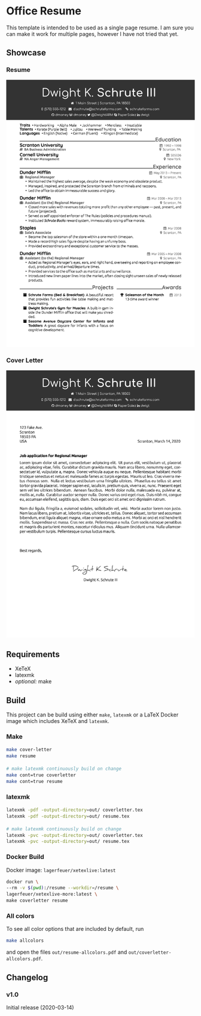 # Office Resume

This template is intended to be used as a single page resume.
I am sure you can make it work for multiple pages, however I have not tried that yet.

## Showcase
### Resume
![resume](showcase/resume.jpg)
### Cover Letter
![coverletter](showcase/coverletter.jpg)

## Requirements
* XeTeX
* latexmk
* _optional:_ make

## Build
This project can be build using either `make`, `latexmk` or
a LaTeX Docker image which includes XeTeX and `latexmk`.

### Make
```sh
make cover-letter
make resume

# make latexmk continuously build on change
make cont=true coverletter
make cont=true resume
```

### latexmk
```sh
latexmk -pdf -output-directory=out/ coverletter.tex
latexmk -pdf -output-directory=out/ resume.tex

# make latexmk continuously build on change
latexmk -pvc -output-directory=out/ coverletter.tex
latexmk -pvc -output-directory=out/ resume.tex
```

### Docker Build
Docker image: `lagerfeuer/xetexlive:latest`

```sh
docker run \
--rm -v $(pwd):/resume --workdir=/resume \
lagerfeuer/xetexlive-more:latest \
make coverletter resume
```

### All colors
To see all color options that are included by default, run
```sh
make allcolors
```
and open the files `out/resume-allcolors.pdf` and `out/coverletter-allcolors.pdf`.


## Changelog
### v1.0
Initial release (2020-03-14)
